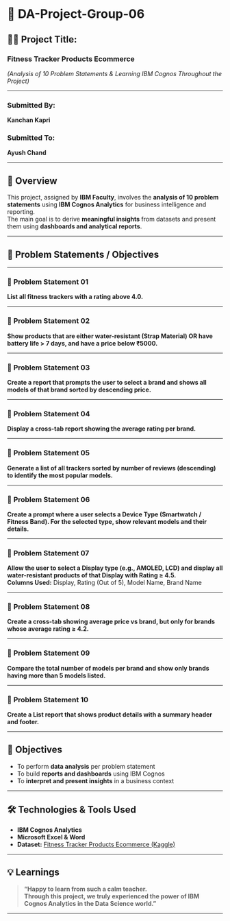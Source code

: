 # 🧩 **DA-Project-Group-06**

## 🏋️‍♀️ **Project Title:**  
### **Fitness Tracker Products Ecommerce**  
*(Analysis of 10 Problem Statements & Learning IBM Cognos Throughout the Project)*

---

### **Submitted By:**  
**Kanchan Kapri**

### **Submitted To:**  
**Ayush Chand**

---

## 📘 **Overview**

This project, assigned by **IBM Faculty**, involves the **analysis of 10 problem statements** using **IBM Cognos Analytics** for business intelligence and reporting.  
The main goal is to derive **meaningful insights** from datasets and present them using **dashboards and analytical reports**.

---

## 🎯 **Problem Statements / Objectives**

---

### 🧾 **Problem Statement 01**  
**List all fitness trackers with a rating above 4.0.**

---

### 🧾 **Problem Statement 02**  
**Show products that are either water-resistant (Strap Material) OR have battery life > 7 days, and have a price below ₹5000.**

---

### 🧾 **Problem Statement 03**  
**Create a report that prompts the user to select a brand and shows all models of that brand sorted by descending price.**

---

### 🧾 **Problem Statement 04**  
**Display a cross-tab report showing the average rating per brand.**

---

### 🧾 **Problem Statement 05**  
**Generate a list of all trackers sorted by number of reviews (descending) to identify the most popular models.**

---

### 🧾 **Problem Statement 06**  
**Create a prompt where a user selects a Device Type (Smartwatch / Fitness Band). For the selected type, show relevant models and their details.**

---

### 🧾 **Problem Statement 07**  
**Allow the user to select a Display type (e.g., AMOLED, LCD) and display all water-resistant products of that Display with Rating ≥ 4.5.**  
**Columns Used:** Display, Rating (Out of 5), Model Name, Brand Name  

---

### 🧾 **Problem Statement 08**  
**Create a cross-tab showing average price vs brand, but only for brands whose average rating ≥ 4.2.**

---

### 🧾 **Problem Statement 09**  
**Compare the total number of models per brand and show only brands having more than 5 models listed.**

---

### 🧾 **Problem Statement 10**  
**Create a List report that shows product details with a summary header and footer.**

---

## 🧠 **Objectives**

- To perform **data analysis** per problem statement  
- To build **reports and dashboards** using IBM Cognos  
- To **interpret and present insights** in a business context  

---

## 🛠️ **Technologies & Tools Used**

- **IBM Cognos Analytics**  
- **Microsoft Excel & Word**  
- **Dataset:** [Fitness Tracker Products Ecommerce (Kaggle)](https://www.kaggle.com/datasets/devsubhash/fitness-trackers-products-ecommerce)

---

## 💡 **Learnings**

> **“Happy to learn from such a calm teacher.  
Through this project, we truly experienced the power of IBM Cognos Analytics in the Data Science world.”**

---
